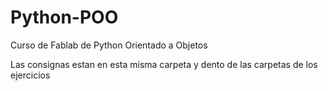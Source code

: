 # Python-POO
Curso de Fablab de Python Orientado a Objetos

Las consignas estan en esta misma carpeta y dento de las carpetas de los ejercicios 
